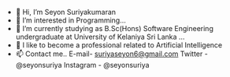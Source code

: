 - 👋 Hi, I’m Seyon Suriyakumaran
- 👀 I’m interested in Programming...
- 🌱 I’m currently studying as B.Sc(Hons) Software Engineering undergraduate at University of Kelaniya Sri Lanka ...
- 💞️ I like to become a professional related to Artificial Intelligence
- 📫 Contact me..
          E-mail- suriyaseyon6@gmail.com
          Twitter - @seyonsuriya
          Instagram - @seyonsuriya

<!---
seyonsuriya/seyonsuriya is a ✨ special ✨ repository because its `README.md` (this file) appears on your GitHub profile.
You can click the Preview link to take a look at your changes.
--->
